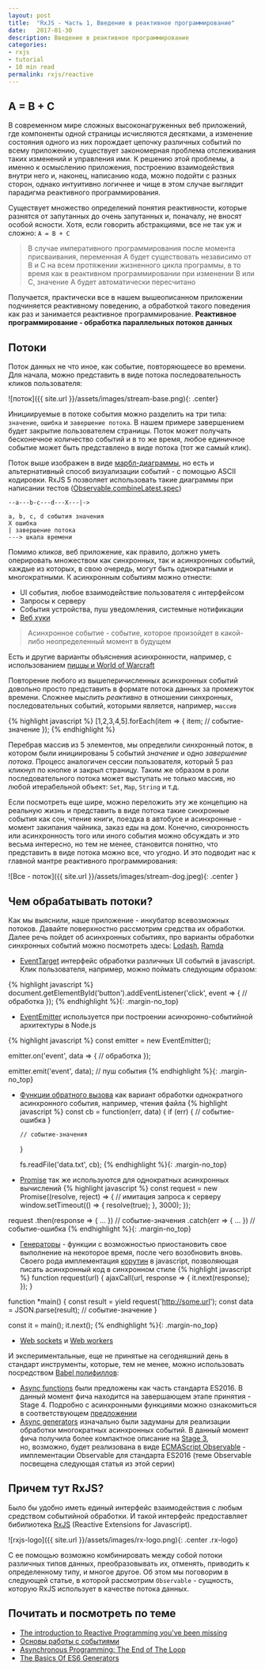 ```yaml
---
layout: post
title:  "RxJS - Часть 1, Введение в реактивное программирование"
date:   2017-01-30
description: Введение в реактивное программирование
categories:
- rxjs
- tutorial
- 10 min read
permalink: rxjs/reactive
---
```


## A = B + C
В современном мире сложных высоконагруженных веб приложений, где компоненты одной страницы исчисляются десятками, 
а изменение состояния одного из них порождает цепочку различных событий по всему приложению, существует 
закономерная проблема отслеживания таких изменений и управления ими. К решению этой проблемы, а именно к осмыслению
приложения, построению взаимодействия внутри него и, наконец, написанию кода, можно подойти с разных сторон, однако
интуитивно логичнее и чище в этом случае выглядит парадигма реактивного программирования.

Существует множество определений понятия реактивности, которые разнятся от запутанных до очень запутанных
 и, поначалу, не вносят особой ясности. Хотя, если говорить абстракциями, все не так уж и сложно: `A = B + C`
  
 > В случае императивного программирования после момента присваивания, переменная A будет
 существовать независимо от B и С на всем протяжении жизненного цикла программы, в то время как в реактивном 
 программировании при изменении B или C, значение A будет автоматически пересчитано
 
 Получается, практически все в нашем вышеописанном приложении подчиняется реактивному поведению, а обработкой такого 
 поведения как раз и занимается реактивное программирование. **Реактивное программирование - обработка параллельных потоков данных** 
 
## Потоки
 
 Поток данных не что иное, как событие, повторяющеесе во времени. Для начала, можно представить в виде
 потока последовательность кликов пользователя:
 
 ![поток]({{ site.url }}/assets/images/stream-base.png){: .center}
 
Инициируемые в потоке события можно разделить на три типа: `значение`, `ошибка` и `завершение потока`.
В нашем примере завершением будет закрытие пользователем страницы. Поток может получать бесконечное 
количество событий и в то же время, любое единичное событие может быть представлено в виде потока (тот же самый клик).
 
Поток выше изображен в виде [марбл-диаграммы](http://rxmarbles.com/), но есть и альтернативный способ 
визуализации событий - c помощью ASCII кодировки. RxJS 5 позволяет использовать такие диаграммы 
при написании тестов ([Observable.combineLatest.spec](http://reactivex.io/rxjs/test-file/spec-js/observables/combineLatest-spec.js.html#lineNumber7))
 
 ```
 --a---b-c---d---X---|->
 
 a, b, c, d события значения
 X ошибка
 | завершение потока
 ---> шкала времени
 ```

Помимо *кликов*, веб приложение, как правило, должно уметь оперировать множеством как синхронных, так и асинхронных 
событий, каждые из которых, в свою очередь, могут быть однократными и многократными. К асинхронным событиям можно отнести:
- UI события, любое взаимодействие пользователя с интерфейсом
- Запросы к серверу 
- События устройства, пуш уведомления, системные нотификации
- [Веб хуки](https://en.wikipedia.org/wiki/Webhook)

> Асинхронное событие - событие, которое произойдет в какой-либо неопределенный момент в будущем

Есть и другие варианты объяснения асинхронности, например, с использованием [пиццы и World of Warcraft](http://stackoverflow.com/a/4560233/4486673)

Повторение любого из вышеперичисленных асинхронных событий довольно просто представить в формате потока данных за промежуток времени. 
Сложнее мыслить *реактивно* в отношении синхронных, последовательных событий, которыми является, например, `массив`
 
{% highlight javascript %}
[1,2,3,4,5].forEach(item => { 
    item; // событие-значение 
});
{% endhighlight %}
 
Перебрав массив из 5 элементов, мы определили синхронный поток, в котором были инициированы 5 событий *значение*
и одно *завершение потока*. Процесс аналогичен сессии пользователя, который 5 раз кликнул по кнопке и закрыл страницу.
Таким же образом в роли последовательного потока может выступать не только массив, но любой итерабельной объект: `Set`, `Map`, `String` и т.д.

Если посмотреть еще шире, можно переложить эту же концепцию на реальную жизнь и представить в виде потока такие 
синхронные события как сон, чтение книги, поездка в автобусе и асинхронные - момент закипания чайника, заказ еды на дом. Конечно,
 синхронность или асинхронность того или иного события можно обсуждать и это весьма интересно, но тем не менее,
становится понятно, что представить в виде потока можно все, что угодно. И это подводит нас к главной мантре реактивного программирования:

![Все - поток]({{ site.url }}/assets/images/stream-dog.jpeg){: .center }

## Чем обрабатывать потоки?

Как мы выяснили, наше приложение - инкубатор всевозможных потоков. Давайте поверхностно рассмотрим средства их обработки.
Далее речь пойдет об асинхронных событиях, про варианты обработки синхронных событий можно посмотреть здесь: 
 [Lodash](https://lodash.com/docs/), [Ramda](http://ramdajs.com/docs/)

- [EventTarget](https://developer.mozilla.org/en-US/docs/Web/API/EventTarget) интерфейс обработки различных UI событий в javascript.
Клик пользователя, например, можно поймать следующим образом:

{% highlight javascript %}
document.getElementById('button').addEventListener('click', event => {
    // обработка
});
{% endhighlight %}{: .margin-no_top}

- [EventEmitter](https://nodejs.org/api/events.html) используется при построении асинхронно-событийной архитектуры в Node.js
 
 {% highlight javascript %}
 const emitter = new EventEmitter();
 
 emitter.on('event', data => {
  // обработка
 });
 
 emitter.emit('event', data); // пуш события
 {% endhighlight %}{: .margin-no_top}
 
- [Функции обратного вызова](http://callbackhell.com/) как вариант обработки однократного асинхронного события, например, чтения файла
{% highlight javascript %}
  const cb = function(err, data) {
      if (err) {
        // событие-ошибка
      }
      
      // событие-значения
  }
   
  fs.readFile('data.txt', cb); 
 {% endhighlight %}{: .margin-no_top}

- [Promise](https://developer.mozilla.org/en-US/docs/Web/JavaScript/Reference/Global_Objects/Promise) так же используются
 для однократных асинхронных вычислений
{% highlight javascript %}
const request = new Promise((resolve, reject) => {
    // имитация запроса к серверу
    window.setTimeout(() => { resolve(true); }, 3000);
});

request
    .then(response => { ... }) // событие-значения 
    .catch(err => { ... }) // событие-ошибка 
{% endhighlight %}{: .margin-no_top}
 
- [Генераторы](https://developer.mozilla.org/en-US/docs/Web/JavaScript/Reference/Statements/function*) - функции с 
возможностью приостановить свое выполнение на некоторое время, после чего возобновить вновь. Своего рода имплементация
[корутин](https://en.wikipedia.org/wiki/Coroutine) в javascript, позволяющая писать асинхронный код в синхронном стиле
{% highlight javascript %}
function request(url) {
    ajaxCall(url, response => { it.next(response); });
}

function *main() {
    const result = yield request('http://some.url');
    const data = JSON.parse(result); // событие-значение
}

const it = main();
it.next(); 
{% endhighlight %}{: .margin-no_top}

- [Web sockets](https://developer.mozilla.org/en-US/docs/Web/API/WebSockets_API) и [Web workers](https://developer.mozilla.org/en-US/docs/Web/API/Web_Workers_API/Using_web_workers)

И экспериментальные, еще не принятые на сегодняшний день в стандарт инструменты, которые, тем не менее, 
можно использовать посредством [Babel полифиллов](https://github.com/babel/babel/tree/master/packages/babel-plugin-transform-regenerator):

- [Async functions](https://github.com/tc39/ecmascript-asyncawait) были предложены как часть стандарта ES2016. 
В данный момент фича находится на завершающем этапе принятия - Stage 4. Подробно с асинхронными функциями можно 
ознакомиться в соответствующем [предложении](https://tc39.github.io/ecmascript-asyncawait/)
- [Async generators](https://github.com/jhusain/asyncgenerator) изначально были задуманы для реализации обработки многократных 
асинхронных событий. В данный момент фича получила более компактное описание на [Stage 3](https://github.com/tc39/proposal-async-iteration),  
но, возможно, будет реализована в виде [ECMAScript Observable](https://github.com/tc39/proposal-observable) - имплементации 
Observable для стандарта ES2016 (теме Observable посвещена следующая статья из этой серии)

## Причем тут RxJS? 
Было бы удобно иметь единый интерфейс взаимодействия с любым средством событийной обработки. И такой интерфейс
предоставляет бибилиотека [RxJS](https://github.com/ReactiveX/rxjs) (Reactive Extensions for Javascript).

![rxjs-logo]({{ site.url }}/assets/images/rx-logo.png){: .center .rx-logo}

С ее помощью возможно комбинировать между собой потоки различных типов данных, преобразовывать их, отменять, приводить к определенному типу,
и многое другое. Об этом мы поговорим в следующей статье,
в которой рассмотрим `Observable` - сущность, которую RxJS использует в качестве потока данных.

## Почитать и посмотреть по теме
- [The introduction to Reactive Programming you've been missing](https://gist.github.com/staltz/868e7e9bc2a7b8c1f754)
- [Основы работы с событиями](https://learn.javascript.ru/events-and-interfaces)
- [Asynchronous Programming: The End of The Loop](https://egghead.io/courses/mastering-asynchronous-programming-the-end-of-the-loop)
- [The Basics Of ES6 Generators](https://davidwalsh.name/es6-generators)